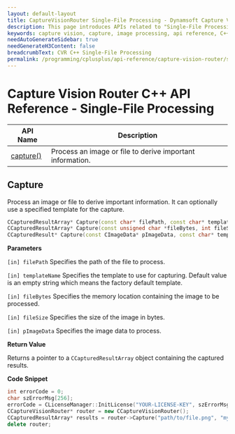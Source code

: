 ```yaml
---
layout: default-layout
title: CaptureVisionRouter Single-File Processing - Dynamsoft Capture Vision C++ Edition API
description: This page introduces APIs related to "Single-File Processing" by the CCaptureVisionRouter class of the Dynamsoft Capture Vision C++ Edition.
keywords: capture vision, capture, image processing, api reference, C++, single-file
needAutoGenerateSidebar: true
needGenerateH3Content: false
breadcrumbText: CVR C++ Single-File Processing
permalink: /programming/cplusplus/api-reference/capture-vision-router/single-file-process.html
---
```


# Capture Vision Router C++ API Reference - Single-File Processing

| API Name              | Description                                               |
| --------------------- | --------------------------------------------------------- |
| [capture()](#capture) | Process an image or file to derive important information. |

## Capture

Process an image or file to derive important information. It can optionally use a specified template for the capture.

```cpp
CCapturedResultArray* Capture(const char* filePath, const char* templateName="");
CCapturedResultArray* Capture(const unsigned char *fileBytes, int fileSize, const char* templateName="");
CCapturedResult* Capture(const CImageData* pImageData, const char* templateName="");
```

**Parameters**

`[in] filePath` Specifies the path of the file to process.

`[in] templateName` Specifies the template to use for capturing. Default value is an empty string which means the factory default template.

`[in] fileBytes` Specifies the memory location containing the image to be processed.

`[in] fileSize`  Specifies the size of the image in bytes.

`[in] pImageData` Specifies the image data to process.

**Return Value**

Returns a pointer to a `CCapturedResultArray` object containing the captured results.

**Code Snippet**

```cpp
int errorCode = 0;
char szErrorMsg[256];
errorCode = CLicenseManager::InitLicense("YOUR-LICENSE-KEY", szErrorMsg, 256);
CCaptureVisionRouter* router = new CCaptureVisionRouter();
CCapturedResultArray* results = router->Capture("path/to/file.png", "myTemplate");
delete router;
```
